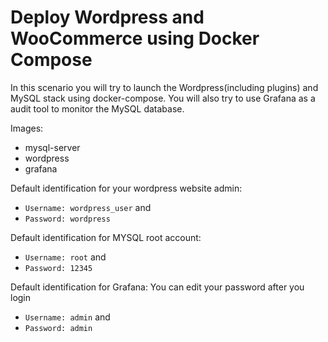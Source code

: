 # Deploy Wordpress and WooCommerce using Docker Compose

In this scenario you will try to launch the Wordpress(including plugins) and MySQL stack using docker-compose.
You will also try to use Grafana as a audit tool to monitor the MySQL database.

Images:

  - mysql-server
  - wordpress
  - grafana 
  
Default identification for your wordpress website admin:

  - `Username: wordpress_user` and
  - `Password: wordpress`

Default identification for MYSQL root account:

  - `Username: root` and
  - `Password: 12345`

Default identification for Grafana:
You can edit your password after you login 
  - `Username: admin` and
  - `Password: admin`
